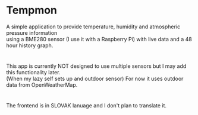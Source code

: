 # Tempmon
A simple application to provide temperature, humidity and atmospheric pressure information\
using a BME280 sensor (I use it with a Raspberry Pi) with live data and a 48 hour history graph.

#
This app is currently NOT designed to use multiple sensors but I may add this functionality later.\
(When my lazy self sets up and outdoor sensor) For now it uses outdoor data from OpenWeatherMap.

#
The frontend is in SLOVAK lanuage and I don't plan to translate it.

